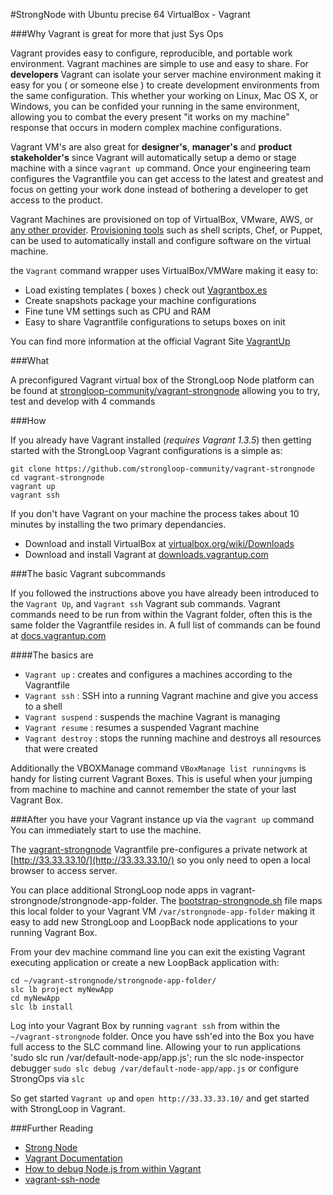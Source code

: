 #StrongNode with Ubuntu precise 64 VirtualBox - Vagrant

###Why Vagrant is great for more that just Sys Ops

Vagrant provides easy to configure, reproducible, and portable work environment. Vagrant machines are simple to use and easy to share.  For **developers** Vagrant can isolate your server machine environment making it easy for you ( or someone else ) to create development environments from the same configuration. This whether your working on Linux, Mac OS X, or Windows, you can be confided your running in the same environment, allowing you to combat the every present "it works on my machine" response that occurs in modern complex machine configurations.

Vagrant VM's are also great for **designer's**, **manager's** and **product stakeholder's** since Vagrant will automatically setup a demo or stage machine with a since `vagrant up` command.  Once your engineering team configures the Vagrantfile you can get access to the latest and greatest and focus on getting your work done instead of bothering a developer to get access to the product.

Vagrant Machines are provisioned on top of VirtualBox, VMware, AWS, or [any other provider](/v2/providers/index.html). [Provisioning tools](/v2/provisioning/index.html) such as shell scripts, Chef, or Puppet, can be used to automatically install and configure software on the virtual machine.

the `Vagrant` command wrapper uses VirtualBox/VMWare making it easy to:

- Load existing templates ( boxes ) check out [Vagrantbox.es](http://www.vagrantbox.es/)
- Create snapshots package your machine configurations
- Fine tune VM settings such as CPU and RAM
- Easy to share Vagrantfile configurations to setups boxes on init

You can find more information at the official Vagrant Site [VagrantUp](http://www.vagrantup.com/)

###What

A preconfigured Vagrant virtual box of the StrongLoop Node platform can be found at [strongloop-community/vagrant-strongnode](https://github.com/strongloop-community/vagrant-strongnode) allowing you to try, test and develop with 4 commands

###How

If you already have Vagrant installed (*requires Vagrant 1.3.5*) then getting started with the StrongLoop Vagrant configurations is a simple as:

```
git clone https://github.com/strongloop-community/vagrant-strongnode
cd vagrant-strongnode
vagrant up
vagrant ssh
```

If you don't have Vagrant on your machine the process takes about 10 minutes by installing the two primary dependancies.

- Download and install VirtualBox at [virtualbox.org/wiki/Downloads](https://www.virtualbox.org/wiki/Downloads)
- Download and install Vagrant at [downloads.vagrantup.com ](http://downloads.vagrantup.com/)

###The basic Vagrant subcommands

If you followed the instructions above you have already been introduced to the  ```Vagrant Up```, and ```Vagrant ssh``` Vagrant sub commands. Vagrant commands need to be run from within the Vagrant folder, often this is the same folder the Vagrantfile resides in.  A full list of commands can be found at [docs.vagrantup.com](http://docs.vagrantup.com/v2/cli/index.html)

####The basics are 
- `Vagrant up` : creates and configures a machines according to the Vagrantfile
- `Vagrant ssh` : SSH into a running Vagrant machine and give you access to a shell 
- `Vagrant suspend` :  suspends the machine Vagrant is managing 
- `Vagrant resume` : resumes a suspended Vagrant machine
- `Vagrant destroy` : stops the running machine and destroys all resources that were created

Additionally the VBOXManage command ```VBoxManage list runningvms``` is handy for listing current Vagrant Boxes.   This is useful when your jumping from machine to machine and cannot remember the state of your last Vagrant Box.

###After you have your Vagrant instance up via the `vagrant up` command You can immediately start to use the machine.

The [vagrant-strongnode](https://github.com/strongloop-community/vagrant-strongnode) Vagrantfile pre-configures a private network at [http://33.33.33.10/](http://33.33.33.10/) so you only need to open a local browser to access server.


You can place additional StrongLoop node apps in vagrant-strongnode/strongnode-app-folder.  The [bootstrap-strongnode.sh](https://github.com/strongloop-community/vagrant-strongnode/blob/master/bootstrap-strongnode.sh) file maps this local folder to your Vagrant VM `/var/strongnode-app-folder` making it easy to add new StrongLoop and LoopBack node applications to your running Vagrant Box.

From your dev machine command line you can exit the existing Vagrant executing application or create a new LoopBack application with:

```
cd ~/vagrant-strongnode/strongnode-app-folder/
slc lb project myNewApp
cd myNewApp
slc lb install
```

Log into your Vagrant Box by running `vagrant ssh` from within the `~/vagrant-strongnode` folder.  Once you have ssh'ed into the Box you have full access to the SLC command line.  Allowing your to run applications 'sudo slc run /var/default-node-app/app.js'; run the slc node-inspector debugger `sudo slc debug /var/default-node-app/app.js` or configure StrongOps via `slc`

So get started `Vagrant up` and `open http://33.33.33.10/` and get started with StrongLoop in Vagrant.
	
###Further Reading
- [Strong Node ](http://StrongLoop.com)
- [Vagrant Documentation](http://docs.vagrantup.com/v2/getting-started/index.html)
- [How to debug Node.js from within Vagrant](http://neilk.net/blog/2013/08/21/how-to-debug-node-dot-js-from-within-vagrant)
- [vagrant-ssh-node](https://gist.github.com/neilk/6311127)


